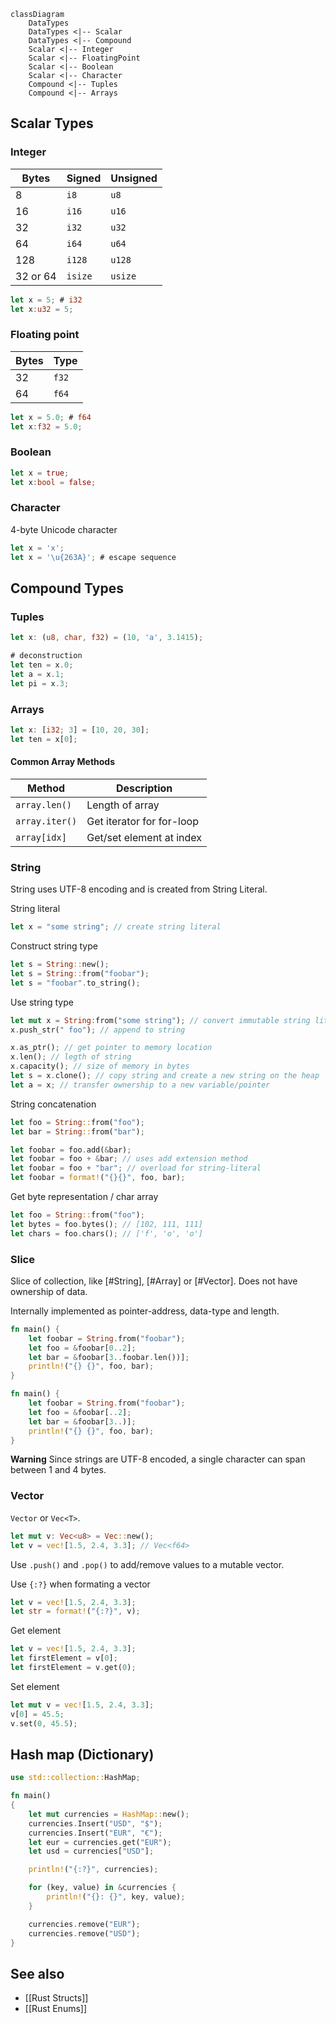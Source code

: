 ```mermaid
classDiagram
    DataTypes
    DataTypes <|-- Scalar
    DataTypes <|-- Compound 
    Scalar <|-- Integer
    Scalar <|-- FloatingPoint
    Scalar <|-- Boolean
    Scalar <|-- Character
    Compound <|-- Tuples
    Compound <|-- Arrays
```

## Scalar Types

### Integer

| Bytes    | Signed  | Unsigned |
| -------- | ------- | -------- |
| 8        | `i8`    | `u8`     |
| 16       | `i16`   | `u16`    |
| 32       | `i32`   | `u32`    |
| 64       | `i64`   | `u64`    |
| 128      | `i128`  | `u128`   |
| 32 or 64 | `isize` | `usize`  |

```rust
let x = 5; # i32
let x:u32 = 5;
```

### Floating point

| Bytes | Type  |
| ----- | ----- |
| 32    | `f32` |
| 64    | `f64` |

```rust
let x = 5.0; # f64
let x:f32 = 5.0;
```

### Boolean
```rust
let x = true;
let x:bool = false;
```

### Character

4-byte Unicode character
```rust
let x = 'x';
let x = '\u{263A}'; # escape sequence
```

## Compound Types

### Tuples
```rust
let x: (u8, char, f32) = (10, 'a', 3.1415);

# deconstruction
let ten = x.0;
let a = x.1;
let pi = x.3;
```

### Arrays
```rust
let x: [i32; 3] = [10, 20, 30];
let ten = x[0];
```

#### Common Array Methods

| Method         | Description               |
| -------------- | ------------------------- |
| `array.len()`  | Length of array           |
| `array.iter()` | Get iterator for for-loop |
| `array[idx]`   | Get/set element at index  |

### String

String uses UTF-8 encoding and is created from String Literal.

String literal
```rust
let x = "some string"; // create string literal
```

Construct string type
```rust
let s = String::new();
let s = String::from("foobar");
let s = "foobar".to_string();
```

Use string type
```rust
let mut x = String:from("some string"); // convert immutable string literal to mutable string type
x.push_str(" foo"); // append to string

x.as_ptr(); // get pointer to memory location
x.len(); // legth of string
x.capacity(); // size of memory in bytes
let s = x.clone(); // copy string and create a new string on the heap
let a = x; // transfer ownership to a new variable/pointer
```

String concatenation
```rust 
let foo = String::from("foo");
let bar = String::from("bar");

let foobar = foo.add(&bar);
let foobar = foo + &bar; // uses add extension method
let foobar = foo + "bar"; // overload for string-literal
let foobar = format!("{}{}", foo, bar);
```

Get byte representation / char array
```rust
let foo = String::from("foo");
let bytes = foo.bytes(); // [102, 111, 111]
let chars = foo.chars(); // ['f', 'o', 'o']
```

### Slice

Slice of collection, like [#String], [#Array] or [#Vector]. Does not have ownership of data.

Internally implemented as pointer-address, data-type and length.

```rust
fn main() {
    let foobar = String.from("foobar");
    let foo = &foobar[0..2];
    let bar = &foobar[3..foobar.len())];
    println!("{} {}", foo, bar);
}
```

```rust
fn main() {
    let foobar = String.from("foobar");
    let foo = &foobar[..2];
    let bar = &foobar[3..)];
    println!("{} {}", foo, bar);
}
```

**Warning** Since strings are UTF-8 encoded, a single character can span between 1 and 4 bytes.

### Vector

`Vector` or `Vec<T>`.

```rust
let mut v: Vec<u8> = Vec::new();
let v = vec![1.5, 2.4, 3.3]; // Vec<f64>
```

Use `.push()` and `.pop()` to add/remove values to a mutable vector.

Use `{:?}` when formating a vector
```rust
let v = vec![1.5, 2.4, 3.3];
let str = format!("{:?}", v);
```

Get element
```rust
let v = vec![1.5, 2.4, 3.3];
let firstElement = v[0];
let firstElement = v.get(0);
```

Set element
```rust
let mut v = vec![1.5, 2.4, 3.3];
v[0] = 45.5;
v.set(0, 45.5);
```

## Hash map (Dictionary)
```rust
use std::collection::HashMap;

fn main()
{
    let mut currencies = HashMap::new();
    currencies.Insert("USD", "$");
    currencies.Insert("EUR", "€");
    let eur = currencies.get("EUR");
    let usd = currencies["USD"];

    println!("{:?}", currencies);

    for (key, value) in &currencies {
        println!("{}: {}", key, value);
    }

    currencies.remove("EUR");
    currencies.remove("USD");
}
```

## See also

- [[Rust Structs]]
- [[Rust Enums]]